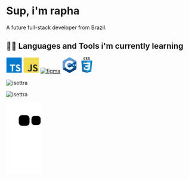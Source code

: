 <h1>Sup, i'm rapha</h1>
<p>A future full-stack developer from Brazil.</p>
<h2>👨‍🎓 Languages and Tools i'm currently learning</h2>
<p><a target="_blank" href="https://raw.githubusercontent.com/devicons/devicon/master/icons/typescript/typescript-original.svg" style="display: inline-block;"><img src="https://raw.githubusercontent.com/devicons/devicon/master/icons/typescript/typescript-original.svg" alt="typescript" width="42" height="42" /></a>
<a target="_blank" href="https://raw.githubusercontent.com/devicons/devicon/master/icons/javascript/javascript-original.svg" style="display: inline-block;"><img src="https://raw.githubusercontent.com/devicons/devicon/master/icons/javascript/javascript-original.svg" alt="javascript" width="42" height="42" /></a>
<a target="_blank" href="https://www.vectorlogo.zone/logos/figma/figma-icon.svg" style="display: inline-block;"><img src="https://www.vectorlogo.zone/logos/figma/figma-icon.svg" alt="figma" width="42" height="42" /></a>
<a target="_blank" href="https://raw.githubusercontent.com/devicons/devicon/master/icons/cplusplus/cplusplus-original.svg" style="display: inline-block;"><img src="https://raw.githubusercontent.com/devicons/devicon/master/icons/cplusplus/cplusplus-original.svg" alt="cplusplus" width="42" height="42" /></a>
<a target="_blank" href="https://raw.githubusercontent.com/devicons/devicon/master/icons/css3/css3-original-wordmark.svg" style="display: inline-block;"><img src="https://raw.githubusercontent.com/devicons/devicon/master/icons/css3/css3-original-wordmark.svg" alt="css3" width="42" height="42" /></a></p>
<p><img align="center" src="https://github-readme-stats.vercel.app/api?username=isettra&show_icons=true&locale=en" alt="isettra" /></p>
<p><img src="https://github-readme-stats.vercel.app/api/top-langs?username=isettra&show_icons=true&locale=en&layout=compact" alt="isettra" /></p>

<picture>
  <source media="(prefers-color-scheme: dark)" srcset="https://raw.githubusercontent.com/isettra/isettra/output/github-contribution-grid-snake-dark.svg">
  <source media="(prefers-color-scheme: light)" srcset="https://raw.githubusercontent.com/isettra/isettra/output/github-contribution-grid-snake.svg">
  <img alt="github contribution grid snake animation" src="https://raw.githubusercontent.com/isettra/isettra/output/github-contribution-grid-snake.svg">
</picture>
